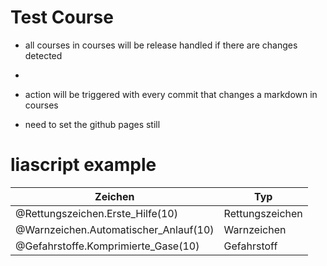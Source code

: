 <!--
author: Volker Göhler
version: 0.0.3
comment: Test Course for the action release system
import: https://github.com/vgoehler/DiAgnostiK_Bilder_Test/blob/main/makros.md?raw=true
-->
# Test Course

- all courses in courses will be release handled if there are changes detected
- 
- action will be triggered with every commit that changes a markdown in courses

- need to set the github pages still

# liascript example
Zeichen | Typ
--- | ---
@Rettungszeichen.Erste_Hilfe(10) | Rettungszeichen
@Warnzeichen.Automatischer_Anlauf(10) | Warnzeichen
@Gefahrstoffe.Komprimierte_Gase(10) | Gefahrstoff
